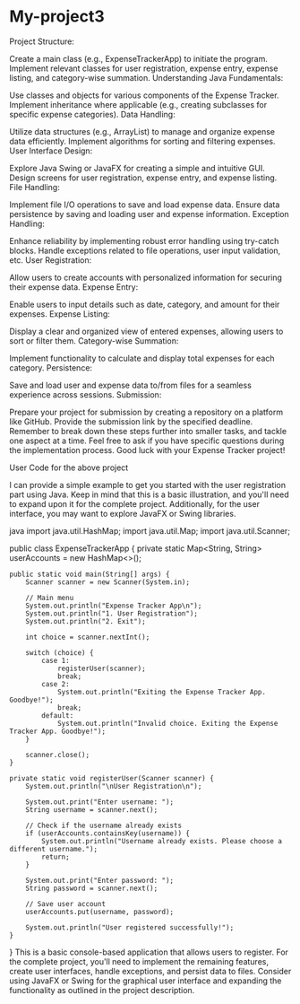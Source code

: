 # My-project3
Project Structure:

Create a main class (e.g., ExpenseTrackerApp) to initiate the program.
Implement relevant classes for user registration, expense entry, expense listing, and category-wise summation.
Understanding Java Fundamentals:

Use classes and objects for various components of the Expense Tracker.
Implement inheritance where applicable (e.g., creating subclasses for specific expense categories).
Data Handling:

Utilize data structures (e.g., ArrayList) to manage and organize expense data efficiently.
Implement algorithms for sorting and filtering expenses.
User Interface Design:

Explore Java Swing or JavaFX for creating a simple and intuitive GUI.
Design screens for user registration, expense entry, and expense listing.
File Handling:

Implement file I/O operations to save and load expense data.
Ensure data persistence by saving and loading user and expense information.
Exception Handling:

Enhance reliability by implementing robust error handling using try-catch blocks.
Handle exceptions related to file operations, user input validation, etc.
User Registration:

Allow users to create accounts with personalized information for securing their expense data.
Expense Entry:

Enable users to input details such as date, category, and amount for their expenses.
Expense Listing:

Display a clear and organized view of entered expenses, allowing users to sort or filter them.
Category-wise Summation:

Implement functionality to calculate and display total expenses for each category.
Persistence:

Save and load user and expense data to/from files for a seamless experience across sessions.
Submission:

Prepare your project for submission by creating a repository on a platform like GitHub.
Provide the submission link by the specified deadline.
Remember to break down these steps further into smaller tasks, and tackle one aspect at a time. Feel free to ask if you have specific questions during the implementation process. Good luck with your Expense Tracker project!




User
Code for the above project 


I can provide a simple example to get you started with the user registration part using Java. Keep in mind that this is a basic illustration, and you'll need to expand upon it for the complete project. Additionally, for the user interface, you may want to explore JavaFX or Swing libraries.

java
import java.util.HashMap;
import java.util.Map;
import java.util.Scanner;

public class ExpenseTrackerApp {
    private static Map<String, String> userAccounts = new HashMap<>();

    public static void main(String[] args) {
        Scanner scanner = new Scanner(System.in);

        // Main menu
        System.out.println("Expense Tracker App\n");
        System.out.println("1. User Registration");
        System.out.println("2. Exit");

        int choice = scanner.nextInt();

        switch (choice) {
            case 1:
                registerUser(scanner);
                break;
            case 2:
                System.out.println("Exiting the Expense Tracker App. Goodbye!");
                break;
            default:
                System.out.println("Invalid choice. Exiting the Expense Tracker App. Goodbye!");
        }

        scanner.close();
    }

    private static void registerUser(Scanner scanner) {
        System.out.println("\nUser Registration\n");

        System.out.print("Enter username: ");
        String username = scanner.next();

        // Check if the username already exists
        if (userAccounts.containsKey(username)) {
            System.out.println("Username already exists. Please choose a different username.");
            return;
        }

        System.out.print("Enter password: ");
        String password = scanner.next();

        // Save user account
        userAccounts.put(username, password);

        System.out.println("User registered successfully!");
    }
}
This is a basic console-based application that allows users to register. For the complete project, you'll need to implement the remaining features, create user interfaces, handle exceptions, and persist data to files. Consider using JavaFX or Swing for the graphical user interface and expanding the functionality as outlined in the project description.
